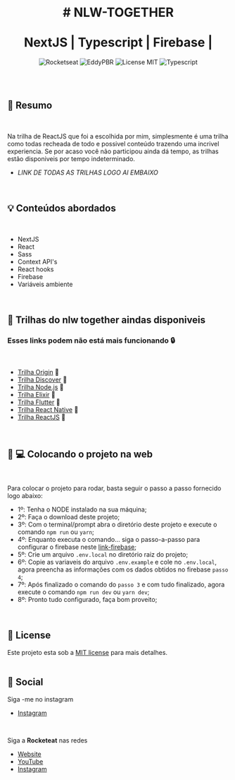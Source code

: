  

<br />
<br />
<h1 align="center">
 #     NLW-TOGETHER 
  <br />
  <br />
  NextJS |  Typescript  |  Firebase | 
</h1>

<p align="center">
  <img alt="Rocketseat" src="https://img.shields.io/badge/Created%20by%3A-Rocketseat-%236D5CCD" />
  <img alt="EddyPBR" src="https://img.shields.io/badge/Developed%20by%3A-EddyPBR-%23DD3B3F" />
  <img alt="License MIT" src="https://img.shields.io/badge/License-MIT-%2398C611" />
  <img alt="Typescript" src="https://img.shields.io/badge/Main%20lenguage-Typescript-%232F74C0" /> <br />
</p> 
<br />
<br />

## 📓 Resumo
<br />

Na trilha de ReactJS que foi a escolhida por mim, simplesmente é uma trilha como todas recheada de todo e possivel conteúdo trazendo uma incrivel experiencia.
Se por acaso você não participou ainda dá tempo, as trilhas estão disponiveis por tempo indeterminado. 
-  *LINK DE TODAS AS TRILHAS LOGO AI EMBAIXO*

<br />

## :bulb: Conteúdos abordados
<br />

- NextJS
- React
- Sass
- Context API's
- React hooks
- Firebase
- Variáveis ambiente

<br />

## :rocket: Trilhas do nlw together aindas disponiveis
### Esses links podem não está mais funcionando :lock:
<br />

  - [Trilha Origin](https://app.rocketseat.com.br/node/mission-origin) :blue_heart:
  - [Trilha Discover](https://app.rocketseat.com.br/node/mission-discover) :purple_heart:
  - [Trilha Node.js](https://app.rocketseat.com.br/node/mission-node.js) :green_heart:
  - [Trilha Elixir](https://app.rocketseat.com.br/node/mission-elixir) :purple_heart:
  - [Trilha Flutter](https://app.rocketseat.com.br/node/mission-flutter) :black_heart:
  - [Trilha  React Native](https://app.rocketseat.com.br/node/mission-react-native) :blue_heart:
  - [Trilha ReactJS](https://app.rocketseat.com.br/node/mission-reactjs) :blue_heart:


<br />

## :wrench: 💻 Colocando o projeto na web
<br />

Para colocar o projeto para rodar, basta seguir o passo a passo fornecido logo abaixo:

- 1º: Tenha o NODE instalado na sua máquina;
-  2º: Faça o download deste projeto;
-  3º: Com o terminal/prompt abra o diretório deste projeto e execute o comando `npm run` ou `yarn`;
-  4º: Enquanto executa o comando... siga o passo-a-passo para configurar o firebase neste [link-firebase](https://github.com/EddyPBR/letmeask/tree/main/.github/firebase);
-  5º: Crie um arquivo `.env.local` no diretório raiz do projeto;
-  6º: Copie as variaveis do arquivo `.env.example` e cole no `.env.local`, agora preencha as informações com os dados obtidos no firebase `passo 4`;
-  7º: Após finalizado o comando do `passo 3` e com tudo finalizado, agora execute o comando `npm run dev` ou `yarn dev`;
-  8º: Pronto tudo configurado, faça bom proveito;

<br />

## :memo: License

Este projeto esta sob a [MIT license](LICENSE) para mais detalhes.
<br />
<br />

## :iphone: Social

Siga -me no instagram
<br />

- [Instagram](https://www.instagram.com/_anselmo_69/)

<br />

Siga a **Rocketeat** nas redes
<br />

- [Website](https://rocketseat.com.br/)
- [YouTube](https://www.youtube.com/channel/UCSfwM5u0Kce6Cce8_S72olg)
- [Instagram](https://www.instagram.com/rocketseat_oficial/?hl=pt-br)

